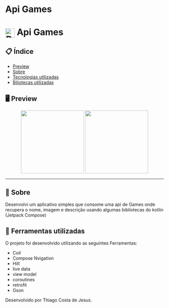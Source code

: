 # Api Games

# <img align="center" alt="Daniel-HTML" height="30" width="30" src="https://cdn-icons-png.flaticon.com/128/25/25428.png"> Api Games


<div align="center">
</div>

## 📋 Índice

- [Preview](#-Preview)
- [Sobre](#-Sobre)
- [Tecnologias utilizadas](#-Ferramentas-utilizadas)
- [Biliotecas utilizadas](#-Biliotecas-utilizadas)

## 🖥 Preview

<div align="center">

<img src="https://github.com/thiago082882/ApiActors/assets/93166095/1889974f-072e-4570-b735-6311df33e164" width="200">
<img src="https://github.com/thiago082882/ApiActors/assets/93166095/67c27626-c1db-46ef-87af-8d34436c1937" width="200">

</div>

---

## 📖 Sobre
 Desenvolvi um aplicativo simples que consome uma api de Games onde recupera o nome, imagem e descrição usando algumas bibliotecas do kotlin (Jetpack Compose)


## 🚀 Ferramentas utilizadas

O projeto foi desenvolvido utilizando as seguintes Ferramentas:

- Coil
- Compose Nvigation
- Hilt
- live data
- view model
- coroutines
- retrofit
- Gson
  


Desenvolvido por Thiago Costa de Jesus.

